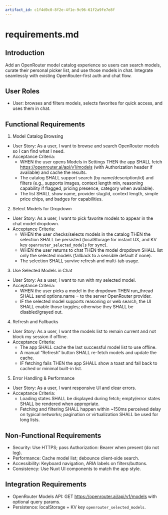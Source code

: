 ```yaml
---
artifact_id: c1f4d0c0-8f2e-4f1e-9c96-61f2a9fe7e8f
---
```


# requirements.md

## Introduction

Add an OpenRouter model catalog experience so users can search models, curate their personal picker list, and use those models in chat. Integrate seamlessly with existing OpenRouter-first auth and chat flow.

## User Roles

- User: browses and filters models, selects favorites for quick access, and uses them in chat.

## Functional Requirements

1. Model Catalog Browsing

- User Story: As a user, I want to browse and search OpenRouter models so I can find what I need.
- Acceptance Criteria:
  - WHEN the user opens Models in Settings THEN the app SHALL fetch https://openrouter.ai/api/v1/models (with Authorization header if available) and cache the results.
  - The catalog SHALL support search (by name/description/id) and filters (e.g., supports images, context length min, reasoning capability if flagged, pricing presence, category when available).
  - The list SHALL show name, provider slug/id, context length, simple price chips, and badges for capabilities.

2. Select Models for Dropdown

- User Story: As a user, I want to pick favorite models to appear in the chat model dropdown.
- Acceptance Criteria:
  - WHEN the user checks/selects models in the catalog THEN the selection SHALL be persisted (localStorage for instant UX, and KV key `openrouter_selected_models` for sync).
  - WHEN the user returns to chat THEN the model dropdown SHALL list only the selected models (fallback to a sensible default if none).
  - The selection SHALL survive refresh and multi-tab usage.

3. Use Selected Models in Chat

- User Story: As a user, I want to run with my selected model.
- Acceptance Criteria:
  - WHEN the user picks a model in the dropdown THEN run_thread SHALL send options.name = <model id> to the server OpenRouter provider.
  - IF the selected model supports reasoning or web search, the UI SHALL enable those toggles; otherwise they SHALL be disabled/grayed out.

4. Refresh and Fallbacks

- User Story: As a user, I want the models list to remain current and not block my session if offline.
- Acceptance Criteria:
  - The app SHALL cache the last successful model list to use offline.
  - A manual “Refresh” button SHALL re-fetch models and update the cache.
  - IF fetching fails THEN the app SHALL show a toast and fall back to cached or minimal built-in list.

5. Error Handling & Performance

- User Story: As a user, I want responsive UI and clear errors.
- Acceptance Criteria:
  - Loading states SHALL be displayed during fetch; empty/error states SHALL be rendered when appropriate.
  - Fetching and filtering SHALL happen within ~150ms perceived delay on typical networks; pagination or virtualization SHALL be used for long lists.

## Non-Functional Requirements

- Security: Use HTTPS; pass Authorization: Bearer <OpenRouter key> when present (do not log).
- Performance: Cache model list; debounce client-side search.
- Accessibility: Keyboard navigation, ARIA labels on filters/buttons.
- Consistency: Use Nuxt UI components to match the app style.

## Integration Requirements

- OpenRouter Models API: GET https://openrouter.ai/api/v1/models with optional query params.
- Persistence: localStorage + KV key `openrouter_selected_models`.
